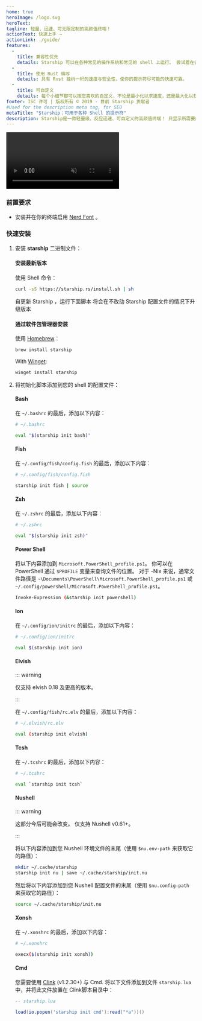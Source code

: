 ```yaml
---
home: true
heroImage: /logo.svg
heroText:
tagline: 轻量、迅速、可无限定制的高颜值终端！
actionText: 快速上手 →
actionLink: ./guide/
features:
  - 
    title: 兼容性优先
    details: Starship 可以在各种常见的操作系统和常见的 shell 上运行。 尝试着在各种地方使用它吧！
  - 
    title: 使用 Rust 编写
    details: 具有 Rust 独树一帜的速度与安全性，使你的提示符尽可能的快速可靠。
  - 
    title: 可自定义
    details: 每个小细节都可以按您喜欢的自定义，不论是最小化以求速度，还是最大化以获得最完善的功能。
footer: ISC 许可 | 版权所有 © 2019 - 目前 Starship 贡献者
#Used for the description meta tag, for SEO
metaTitle: "Starship：可用于各种 Shell 的提示符"
description: Starship是一款轻量级、反应迅速、可自定义的高颜值终端！ 只显示所需要的信息，将优雅和轻量化合二为一。 可以为Bash、Fish、ZSH、Ion、Tcsh、Elvish、Nu、Xonsh、Cmd和PowerShell执行快速安装。
---
```


<div class="center">
  <video class="demo-video" muted autoplay loop playsinline>
    <source src="/demo.webm" type="video/webm">
    <source src="/demo.mp4" type="video/mp4">
  </video>
</div>

### 前置要求

- 安装并在你的终端启用 [Nerd Font](https://www.nerdfonts.com/) 。

### 快速安装

1. 安装 **starship** 二进制文件：


   #### 安装最新版本

   使用 Shell 命令：

   ```sh
   curl -sS https://starship.rs/install.sh | sh
   ```

   自更新 Starship ，运行下面脚本 将会在不改动 Starship 配置文件的情况下升级版本


   #### 通过软件包管理器安装

   使用 [Homebrew](https://brew.sh/)：

   ```sh
   brew install starship
   ```
   With [Winget](https://github.com/microsoft/winget-cli):

   ```powershell
   winget install starship
   ```

1. 将初始化脚本添加到您的 shell 的配置文件：


   #### Bash

   在 `~/.bashrc` 的最后，添加以下内容：

   ```sh
   # ~/.bashrc

   eval "$(starship init bash)"
   ```


   #### Fish

   在 `~/.config/fish/config.fish` 的最后，添加以下内容：

   ```sh
   # ~/.config/fish/config.fish

   starship init fish | source
   ```


   #### Zsh

   在 `~/.zshrc` 的最后，添加以下内容：

   ```sh
   # ~/.zshrc

   eval "$(starship init zsh)"
   ```


   #### Power Shell

   将以下内容添加到 `Microsoft.PowerShell_profile.ps1`。 你可以在 PowerShell 通过 `$PROFILE` 变量来查询文件的位置。 对于 -Nix 来说，通常文件路径是 `~\Documents\PowerShell\Microsoft.PowerShell_profile.ps1` 或 `~/.config/powershell/Microsoft.PowerShell_profile.ps1`。

   ```sh
   Invoke-Expression (&starship init powershell)
   ```


   #### Ion

   在 `~/.config/ion/initrc` 的最后，添加以下内容：

   ```sh
   # ~/.config/ion/initrc

   eval $(starship init ion)
   ```


   #### Elvish

   ::: warning

   仅支持 elvish 0.18 及更高的版本。

   :::

   在 `~/.config/fish/rc.elv` 的最后，添加以下内容：

   ```sh
   # ~/.elvish/rc.elv

   eval (starship init elvish)
   ```


   #### Tcsh

   在 `~/.tcshrc` 的最后，添加以下内容：

   ```sh
   # ~/.tcshrc

   eval `starship init tcsh`
   ```


   #### Nushell

   ::: warning

   这部分今后可能会改变。 仅支持 Nushell v0.61+。

   :::

   将以下内容添加到您 Nushell 环境文件的末尾（使用 `$nu.env-path` 来获取它的路径）：
   ```sh
   mkdir ~/.cache/starship
   starship init nu | save ~/.cache/starship/init.nu
   ```

   然后将以下内容添加到您 Nushell 配置文件的末尾（使用 `$nu.config-path` 来获取它的路径）：

   ```sh
   source ~/.cache/starship/init.nu
   ```

   #### Xonsh

   在 `~/.xonshrc` 的最后，添加以下内容：

   ```sh
   # ~/.xonshrc

   execx($(starship init xonsh))
   ```


   #### Cmd

   您需要使用 [Clink](https://chrisant996.github.io/clink/clink.html) (v1.2.30+) 与 Cmd. 将以下文件添加到文件 `starship.lua` 中，并将此文件放置在 Clink脚本目录中：

   ```lua
   -- starship.lua

   load(io.popen('starship init cmd'):read("*a"))()
   ```
